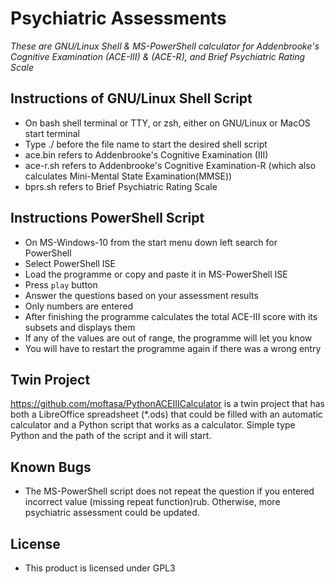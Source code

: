 # Psychiatric Assessments
_These are GNU/Linux Shell & MS-PowerShell calculator for Addenbrooke's Cognitive Examination (ACE-III) & (ACE-R), and Brief Psychiatric Rating Scale_

## Instructions of GNU/Linux Shell Script
- On bash shell terminal or TTY, or zsh, either on GNU/Linux or MacOS start terminal
- Type ./ before the file name to start the desired shell script
- ace.bin refers to Addenbrooke's Cognitive Examination (III)
- ace-r.sh refers to Addenbrooke's Cognitive Examination-R (which also calculates Mini-Mental State Examination(MMSE))
- bprs.sh refers to Brief Psychiatric Rating Scale
## Instructions PowerShell Script
- On MS-Windows-10 from the start menu down left search for PowerShell
- Select PowerShell ISE
- Load the programme or copy and paste it in MS-PowerShell ISE
- Press `play` button
- Answer the questions based on your assessment results
- Only numbers are entered
- After finishing the programme calculates the total ACE-III score with its subsets and displays them
- If any of the values are out of range, the programme will let you know
- You will have to restart the programme again if there was a wrong entry

## Twin Project
https://github.com/moftasa/PythonACEIIICalculator is a twin project that has both a LibreOffice spreadsheet (\*.ods) that could be filled with an automatic calculator and a Python script that works as a calculator. Simple type Python and the path of the script and it will start.

## Known Bugs
- The MS-PowerShell script does not repeat the question if you entered incorrect value (missing repeat function)rub. Otherwise, more psychiatric assessment could be updated.

## License
- This product is licensed under GPL3

